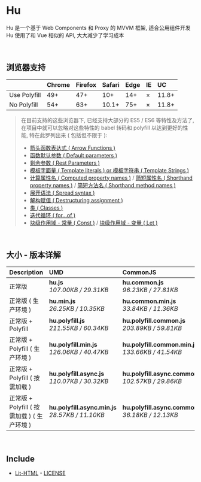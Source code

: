 # Hu
Hu 是一个基于 Web Components 和 Proxy 的 MVVM 框架, 适合公用组件开发<br>
Hu 使用了和 Vue 相似的 API, 大大减少了学习成本

<br>

## 浏览器支持

|              | Chrome | Firefox | Safari | Edge | IE | UC    |
| :-           | :-     | :-      | :-     | :-   | :- | :-    |
| Use Polyfill | 49+    | 47+     | 10+    | 14+  | ×  | 11.8+ |
| No Polyfill  | 54+    | 63+     | 10.1+  | 75+  | ×  | 11.8+ |

> 在目前支持的这些浏览器下, 已经支持大部分的 ES5 / ES6 等特性及方法了,<br>
> 在项目中就可以忽略对这些特性的 babel 转码和 polyfill 以达到更好的性能, 特在此罗列出来 ( 包括但不限于 ): <br>
  > - [箭头函数表达式 ( Arrow Functions )](https://developer.mozilla.org/zh-CN/docs/Web/JavaScript/Reference/Functions/Arrow_functions)
  > - [函数默认参数 ( Default parameters )](https://developer.mozilla.org/zh-CN/docs/Web/JavaScript/Reference/Functions/Default_parameters)
  > - [剩余参数 ( Rest Parameters )](https://developer.mozilla.org/zh-CN/docs/Web/JavaScript/Reference/Functions/Rest_parameters)
  > - [模板字面量 ( Template literals ) or 模板字符串 ( Template Strings )](https://developer.mozilla.org/zh-CN/docs/Web/JavaScript/Reference/template_strings)
  > - [计算属性名 ( Computed property names )](https://developer.mozilla.org/zh-CN/docs/Web/JavaScript/Reference/Operators/Object_initializer#计算属性名) / [简短属性名 ( Shorthand property names )](https://developer.mozilla.org/zh-CN/docs/Web/JavaScript/Reference/Operators/Object_initializer#属性定义) / [简短方法名 ( Shorthand method names )](https://developer.mozilla.org/zh-CN/docs/Web/JavaScript/Reference/Operators/Object_initializer#方法定义)
  > - [展开语法 ( Spread syntax )](https://developer.mozilla.org/zh-CN/docs/Web/JavaScript/Reference/Operators/Spread_syntax)
  > - [解构赋值 ( Destructuring assignment )](https://developer.mozilla.org/zh-CN/docs/Web/JavaScript/Reference/Operators/Destructuring_assignment)
  > - [类 ( Classes )](https://developer.mozilla.org/zh-CN/docs/Web/JavaScript/Reference/Classes)
  > - [迭代循环 ( for...of )](https://developer.mozilla.org/zh-CN/docs/Web/JavaScript/Reference/Statements/for...of)
  > - [块级作用域 - 常量 ( Const )](https://developer.mozilla.org/zh-CN/docs/Web/JavaScript/Reference/Statements/const) / [块级作用域 - 变量 ( Let )](https://developer.mozilla.org/zh-CN/docs/Web/JavaScript/Reference/Statements/let)

<br>

## 大小 - 版本详解
| Description | UMD | CommonJS | ES Module |
| :- | :- | :- | :- |
| 正常版 | **hu.js**<br>*107.00KB / 29.31KB* | **hu.common.js**<br>*96.23KB / 27.81KB* | **hu.esm.js**<br>*96.21KB / 27.80KB* |
| 正常版 ( 生产环境 ) | **hu.min.js**<br>*26.25KB / 10.35KB* | **hu.common.min.js**<br>*33.84KB / 11.36KB* | **hu.esm.min.js**<br>*26.08KB / 10.28KB* |
| 正常版 + Polyfill | **hu.polyfill.js**<br>*211.55KB / 60.34KB* | **hu.polyfill.common.js**<br>*203.89KB / 59.81KB* | **hu.polyfill.esm.js**<br>*203.88KB / 59.79KB* |
| 正常版 + Polyfill ( 生产环境 ) | **hu.polyfill.min.js**<br>*126.06KB / 40.47KB* | **hu.polyfill.common.min.js**<br>*133.66KB / 41.54KB* | **hu.polyfill.esm.min.js**<br>*125.89KB / 40.40KB* |
| 正常版 + Polyfill ( 按需加载 ) | **hu.polyfill.async.js**<br>*110.07KB / 30.32KB* | **hu.polyfill.async.common.js**<br>*102.57KB / 29.86KB* | **hu.polyfill.async.esm.js**<br>*102.55KB / 29.84KB* |
| 正常版 + Polyfill ( 按需加载 ) ( 生产环境 ) | **hu.polyfill.async.min.js**<br>*28.57KB / 11.10KB* | **hu.polyfill.async.common.min.js**<br>*36.18KB / 12.13KB* | **hu.polyfill.async.esm.min.js**<br>*28.40KB / 11.03KB* |

<br>

## Include
  - [Lit-HTML](https://github.com/Polymer/lit-html) \- [LICENSE](https://github.com/Polymer/lit-html/blob/master/LICENSE)